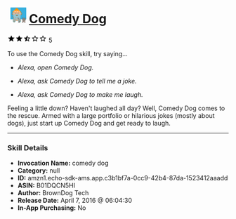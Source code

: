 # &nbsp;<img src="skill_icon" alt="Comedy Dog icon" width="36"> [Comedy Dog](http://alexa.amazon.com/#skills/amzn1.echo-sdk-ams.app.c3b1bf7a-0cc9-42b4-87da-1523412aaadd)
![2.5 stars](../../images/ic_star_black_18dp_1x.png)![2.5 stars](../../images/ic_star_black_18dp_1x.png)![2.5 stars](../../images/ic_star_half_black_18dp_1x.png)![2.5 stars](../../images/ic_star_border_black_18dp_1x.png)![2.5 stars](../../images/ic_star_border_black_18dp_1x.png) 5

To use the Comedy Dog skill, try saying...

* *Alexa, open Comedy Dog.*

* *Alexa, ask Comedy Dog to tell me a joke.*

* *Alexa, ask Comedy Dog to make me laugh.*

Feeling a little down?  Haven't laughed all day?  Well, Comedy Dog comes to the rescue.  Armed with a large portfolio or hilarious jokes (mostly about dogs), just start up Comedy Dog and get ready to laugh.

***

### Skill Details

* **Invocation Name:** comedy dog
* **Category:** null
* **ID:** amzn1.echo-sdk-ams.app.c3b1bf7a-0cc9-42b4-87da-1523412aaadd
* **ASIN:** B01DQCN5HI
* **Author:** BrownDog Tech
* **Release Date:** April 7, 2016 @ 06:04:30
* **In-App Purchasing:** No
